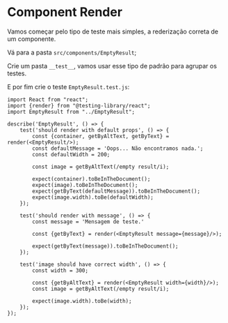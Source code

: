 # Component Render

Vamos começar pelo tipo de teste mais simples, a rederização correta de um componente.

Vá para a pasta `src/components/EmptyResult`;

Crie um pasta `__test__`, vamos usar esse tipo de padrão para agrupar os testes.

E por fim crie o teste `EmptyResult.test.js`:

```
import React from "react";
import {render} from "@testing-library/react";
import EmptyResult from "../EmptyResult";

describe('EmptyResult', () => {
    test('should render with default props', () => {
        const {container, getByAltText, getByText} = render(<EmptyResult/>);
        const defaultMessage = 'Oops... Não encontramos nada.';
        const defaultWidth = 200;

        const image = getByAltText(/empty result/i);

        expect(container).toBeInTheDocument();
        expect(image).toBeInTheDocument();
        expect(getByText(defaultMessage)).toBeInTheDocument();
        expect(image.width).toBe(defaultWidth);
    });

    test('should render with message', () => {
        const message = 'Mensagem de teste.'

        const {getByText} = render(<EmptyResult message={message}/>);

        expect(getByText(message)).toBeInTheDocument();
    });

    test('image should have correct width', () => {
        const width = 300;

        const {getByAltText} = render(<EmptyResult width={width}/>);
        const image = getByAltText(/empty result/i);

        expect(image.width).toBe(width);
    });
});
```